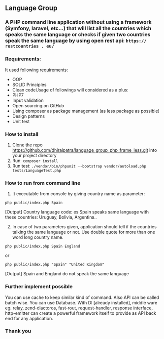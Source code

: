 ## Language Group

### A PHP command line application without using a framework (Symfony, laravel, etc...) that will list all the countries which speaks the same language or checks if given two countries speak the same language by using open rest api:​ ​`https:// restcountries . eu/`

### Requirements:

It used following requirements:

* OOP
* SOLID Principles
* Clean codeUsage of followings will considered as a plus:
* PHP7
* Input validation
* Open sourcing on GitHub
* Using composer as package management (as less package as possible)
* Design patterns
* Unit test

### How to install

1. Clone the repo https://github.com/dhirajpatra/language_group_php_frame_less.git into your project directory
2. Run: `composer install`
3. Run test: `./vendor/bin/phpunit --bootstrap vendor/autoload.php tests/LanguageTest.php`

### How to run from command line

1. It executable from console by giving country name as parameter:

`​php public/index.php Spain`

[Output]
Country language code: es
Spain speaks same language with these countries: Uruguay, Bolivia, Argentina..

2. In case of two parameters given, application should tell if the countries talking the same
language or not. Use double quote for more than one word long country name.

`php public/index.php Spain England` 

or

`php public/index.php "Spain" "United Kingdom"`

[Output]
Spain and England do not speak the same language

### Further implement possible

You can use cache to keep similar kind of command. 
Also API can be called batch wise. 
You can use Database. 
With DI [already installed], middle ware eg. relay, zend-diactoros,  fast-rout, request-handler, response interface, http-emitter can create a powerful framework itself to provide as API back end for any application.  

### Thank you
